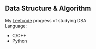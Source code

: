 ## Data Structure & Algorithm
My [Leetcode](https://leetcode.com/nqhoang72/) progress of studying DSA  
Language:  
- C/C++  
- Python  


